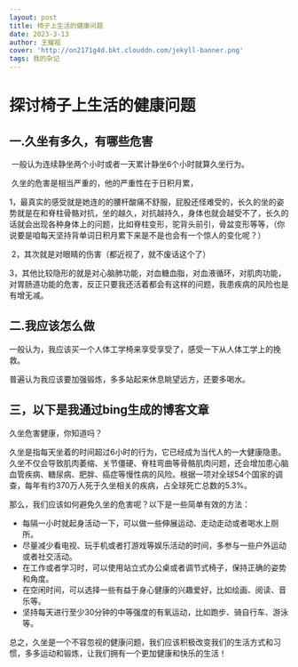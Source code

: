 ```yaml
---
layout: post
title: 椅子上生活的健康问题
date: 2023-3-13
author: 王耀祖
cover: 'http://on2171g4d.bkt.clouddn.com/jekyll-banner.png'
tags: 我的杂记
---
```


# 探讨椅子上生活的健康问题



## 一.久坐有多久，有哪些危害

​	一般认为连续静坐两个小时或者一天累计静坐6个小时就算久坐行为。

​	久坐的危害是相当严重的，他的严重性在于日积月累，

​	1，最真实的感受就是她连的的腰杆酸痛不舒服，屁股还怪难受的，长久的坐的姿势就是在和脊柱骨骼对抗，坐的越久，对抗越持久，身体也就会越受不了，长久的话就会出现各种身体上的问题，比如脊柱变形，驼背头前引，骨盆变形等等，（你说要是咱每天坚持背单词日积月累下来是不是也会有一个惊人的变化呢？）

​	2，其次就是对眼睛的伤害（都近视了，就不废话这个了）

​	3，其他比较隐形的就是对心脑肺功能，对血糖血脂，对血液循环，对肌肉功能，对胃肠道功能的危害，反正只要我还活着都会有这样的问题，我患疾病的风险也是有增无减。





## 二.我应该怎么做

​	一般认为，我应该买一个人体工学椅来享受享受了，感受一下从人体工学上的挽救。

普遍认为我应该要加强锻炼，多多站起来休息眺望远方，还要多喝水。


## 三，以下是我通过bing生成的博客文章
  久坐危害健康，你知道吗？

久坐是指每天坐着的时间超过6小时的行为，它已经成为当代人的一大健康隐患。久坐不仅会导致肌肉萎缩、关节僵硬、脊柱弯曲等骨骼肌肉问题，还会增加患心脑血管疾病、糖尿病、肥胖、癌症等慢性病的风险。根据一项对全球54个国家的调查，每年有约370万人死于久坐相关的疾病，占全球死亡总数的5.3%。

那么，我们应该如何避免久坐的危害呢？以下是一些简单有效的方法：

- 每隔一小时就起身活动一下，可以做一些伸展运动、走动走动或者喝水上厕所。
- 尽量减少看电视、玩手机或者打游戏等娱乐活动的时间，多参与一些户外运动或者社交活动。
- 在工作或者学习时，可以使用站立式办公桌或者调节式椅子，保持正确的姿势和角度。
- 在空闲时间，可以选择一些有益于身心健康的兴趣爱好，比如绘画、阅读、音乐等。
- 坚持每天进行至少30分钟的中等强度的有氧运动，比如跑步、骑自行车、游泳等。

总之，久坐是一个不容忽视的健康问题，我们应该积极改变我们的生活方式和习惯，多多运动和锻炼，让我们拥有一个更加健康和快乐的生活！









